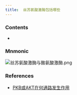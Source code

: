 ```yaml
---
title:  丝苏氨酸激酶包括哪些
--- 
```


### Contents
- 

### Mnmonic
![丝苏氨酸激酶与酪氨酸激酶.png](/note-images/丝苏氨酸激酶与酪氨酸激酶.png)

### References
- [PKB或AKT在何通路发生作用](/PKB或AKT在何通路发生作用)

